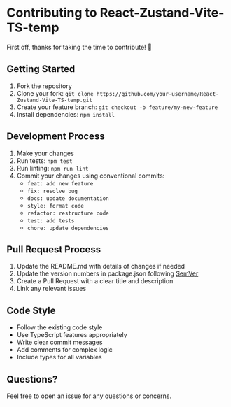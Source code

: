 # Contributing to React-Zustand-Vite-TS-temp

First off, thanks for taking the time to contribute! 🎉

## Getting Started

1. Fork the repository
2. Clone your fork: `git clone https://github.com/your-username/React-Zustand-Vite-TS-temp.git`
3. Create your feature branch: `git checkout -b feature/my-new-feature`
4. Install dependencies: `npm install`

## Development Process

1. Make your changes
2. Run tests: `npm test`
3. Run linting: `npm run lint`
4. Commit your changes using conventional commits:
   - `feat: add new feature`
   - `fix: resolve bug`
   - `docs: update documentation`
   - `style: format code`
   - `refactor: restructure code`
   - `test: add tests`
   - `chore: update dependencies`

## Pull Request Process

1. Update the README.md with details of changes if needed
2. Update the version numbers in package.json following [SemVer](http://semver.org/)
3. Create a Pull Request with a clear title and description
4. Link any relevant issues

## Code Style

- Follow the existing code style
- Use TypeScript features appropriately
- Write clear commit messages
- Add comments for complex logic
- Include types for all variables

## Questions?

Feel free to open an issue for any questions or concerns.
